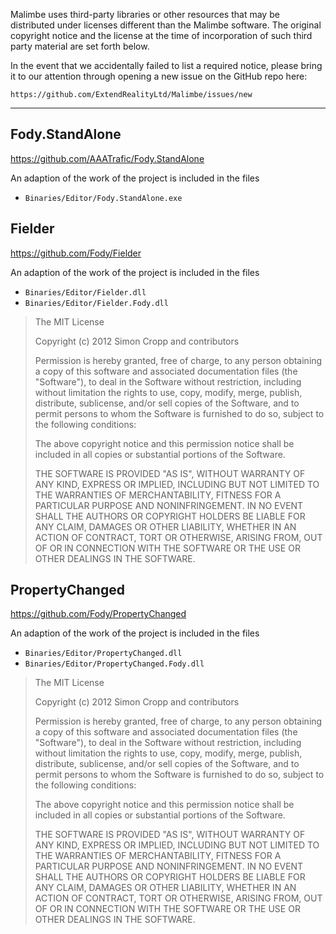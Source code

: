 Malimbe uses third-party libraries or other resources that may be
distributed under licenses different than the Malimbe software. The
original copyright notice and the license at the time of
incorporation of such third party material are set forth below.

In the event that we accidentally failed to list a required notice,
please bring it to our attention through opening a new issue on the
GitHub repo here:

    https://github.com/ExtendRealityLtd/Malimbe/issues/new

---

## Fody.StandAlone

https://github.com/AAATrafic/Fody.StandAlone

An adaption of the work of the project is included in the files
* `Binaries/Editor/Fody.StandAlone.exe`

## Fielder

https://github.com/Fody/Fielder

An adaption of the work of the project is included in the files
* `Binaries/Editor/Fielder.dll`
* `Binaries/Editor/Fielder.Fody.dll`

> The MIT License
> 
> Copyright (c) 2012 Simon Cropp and contributors
> 
> Permission is hereby granted, free of charge, to any person obtaining a copy
> of this software and associated documentation files (the "Software"), to deal
> in the Software without restriction, including without limitation the rights
> to use, copy, modify, merge, publish, distribute, sublicense, and/or sell
> copies of the Software, and to permit persons to whom the Software is
> furnished to do so, subject to the following conditions:
> 
> The above copyright notice and this permission notice shall be included in
> all copies or substantial portions of the Software.
> 
> THE SOFTWARE IS PROVIDED "AS IS", WITHOUT WARRANTY OF ANY KIND, EXPRESS OR
> IMPLIED, INCLUDING BUT NOT LIMITED TO THE WARRANTIES OF MERCHANTABILITY,
> FITNESS FOR A PARTICULAR PURPOSE AND NONINFRINGEMENT. IN NO EVENT SHALL THE
> AUTHORS OR COPYRIGHT HOLDERS BE LIABLE FOR ANY CLAIM, DAMAGES OR OTHER
> LIABILITY, WHETHER IN AN ACTION OF CONTRACT, TORT OR OTHERWISE, ARISING FROM,
> OUT OF OR IN CONNECTION WITH THE SOFTWARE OR THE USE OR OTHER DEALINGS IN
> THE SOFTWARE.

## PropertyChanged

https://github.com/Fody/PropertyChanged

An adaption of the work of the project is included in the files
* `Binaries/Editor/PropertyChanged.dll`
* `Binaries/Editor/PropertyChanged.Fody.dll`

> The MIT License
> 
> Copyright (c) 2012 Simon Cropp and contributors
> 
> Permission is hereby granted, free of charge, to any person obtaining a copy
> of this software and associated documentation files (the "Software"), to deal
> in the Software without restriction, including without limitation the rights
> to use, copy, modify, merge, publish, distribute, sublicense, and/or sell
> copies of the Software, and to permit persons to whom the Software is
> furnished to do so, subject to the following conditions:
> 
> The above copyright notice and this permission notice shall be included in
> all copies or substantial portions of the Software.
> 
> THE SOFTWARE IS PROVIDED "AS IS", WITHOUT WARRANTY OF ANY KIND, EXPRESS OR
> IMPLIED, INCLUDING BUT NOT LIMITED TO THE WARRANTIES OF MERCHANTABILITY,
> FITNESS FOR A PARTICULAR PURPOSE AND NONINFRINGEMENT. IN NO EVENT SHALL THE
> AUTHORS OR COPYRIGHT HOLDERS BE LIABLE FOR ANY CLAIM, DAMAGES OR OTHER
> LIABILITY, WHETHER IN AN ACTION OF CONTRACT, TORT OR OTHERWISE, ARISING FROM,
> OUT OF OR IN CONNECTION WITH THE SOFTWARE OR THE USE OR OTHER DEALINGS IN
> THE SOFTWARE.